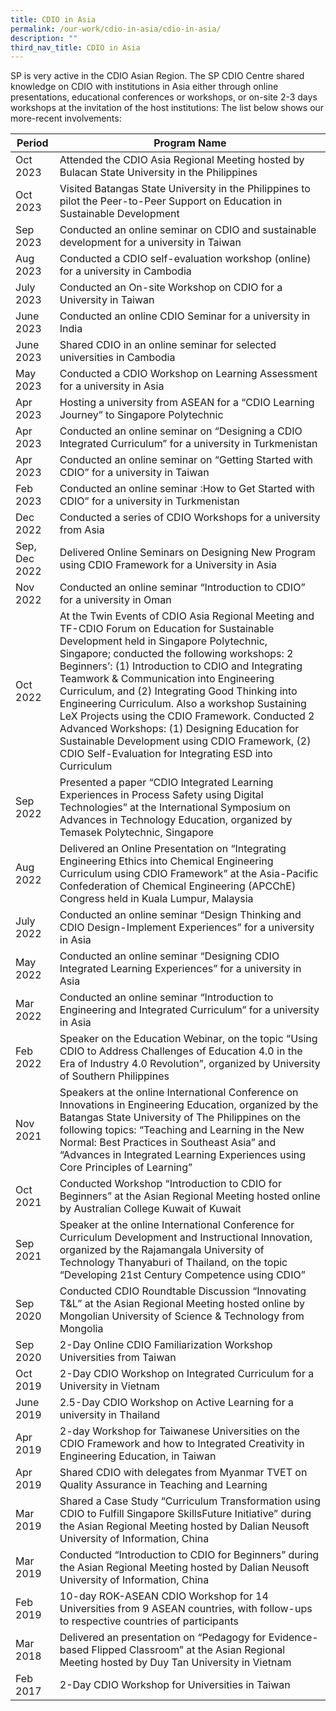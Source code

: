 ```yaml
---
title: CDIO in Asia
permalink: /our-work/cdio-in-asia/cdio-in-asia/
description: ""
third_nav_title: CDIO in Asia
---
```

SP is very active in the CDIO Asian Region. The SP CDIO Centre shared knowledge on CDIO with institutions in Asia either through online presentations, educational conferences or workshops, or on-site 2-3 days workshops at the invitation of the host institutions: The list below shows our more-recent involvements:



| Period | Program Name |
| -------- | -------- |
| Oct 2023 | Attended the CDIO Asia Regional Meeting hosted by Bulacan State University in the Philippines |
| Oct 2023 | Visited Batangas State University in the Philippines to pilot the Peer-to-Peer Support on Education in Sustainable Development |
| Sep 2023 | Conducted an online seminar on CDIO and sustainable development for a university in Taiwan |
| Aug 2023 | Conducted a CDIO self-evaluation workshop (online) for a university in Cambodia |
| July 2023 | Conducted an On-site Workshop on CDIO for a University in Taiwan |
| June 2023 | Conducted an online CDIO Seminar for a university in India |
| June 2023 | Shared CDIO in an online seminar for selected universities in Cambodia |
| May 2023 | Conducted a CDIO Workshop on Learning Assessment for a university in Asia |
| Apr 2023 | Hosting a university from ASEAN for a “CDIO Learning Journey” to Singapore Polytechnic |
| Apr 2023 | Conducted an online seminar on “Designing a CDIO Integrated Curriculum” for a university in Turkmenistan |
| Apr 2023 | Conducted an online seminar on “Getting Started with CDIO” for a university in Taiwan |
| Feb 2023 | Conducted an online seminar :How to Get Started with CDIO” for a university in Turkmenistan |
| Dec 2022 | Conducted a series of CDIO Workshops for a university from Asia |
| Sep, Dec 2022 | Delivered Online Seminars on Designing New Program using CDIO Framework for a University in Asia |
| Nov 2022 | Conducted an online seminar “Introduction to CDIO” for a university in Oman |
| Oct 2022 | At the Twin Events of CDIO Asia Regional Meeting and TF-CDIO Forum on Education for Sustainable Development held in Singapore Polytechnic, Singapore; conducted the following workshops: 2 Beginners’: (1) Introduction to CDIO and Integrating Teamwork  & Communication into Engineering Curriculum, and (2) Integrating Good Thinking into Engineering Curriculum. Also a workshop Sustaining LeX Projects using the CDIO Framework. Conducted 2 Advanced Workshops: (1) Designing Education for Sustainable Development using CDIO Framework, (2) CDIO Self-Evaluation for Integrating ESD into Curriculum |
| Sep 2022 | Presented a paper “CDIO Integrated Learning Experiences in Process Safety using Digital Technologies” at the International Symposium on Advances in Technology Education, organized by Temasek Polytechnic, Singapore |
| Aug 2022 | Delivered an Online Presentation on “Integrating Engineering Ethics into Chemical Engineering Curriculum using CDIO Framework” at the Asia-Pacific Confederation of Chemical Engineering (APCChE) Congress held in Kuala Lumpur, Malaysia  |
| July 2022 | Conducted an online seminar “Design Thinking and CDIO Design-Implement Experiences” for a university in Asia |
| May 2022 | Conducted an online seminar “Designing CDIO Integrated Learning Experiences” for a university in Asia |
| Mar 2022 | Conducted an online seminar “Introduction to Engineering and Integrated Curriculum” for a university in Asia |
| Feb 2022     | Speaker on the Education Webinar, on the topic “Using CDIO to Address Challenges of Education 4.0 in the Era of Industry 4.0 Revolution”, organized by University of Southern Philippines     |
| Nov 2021     | Speakers at the online International Conference on Innovations in Engineering Education, organized by the Batangas State University of The Philippines on the following topics: “Teaching and Learning in the New Normal: Best Practices in Southeast Asia” and “Advances in Integrated Learning Experiences using Core Principles of Learning”    |
| Oct 2021     | Conducted Workshop “Introduction to CDIO for Beginners” at the Asian Regional Meeting hosted online by Australian College Kuwait of Kuwait   |
| Sep 2021     | Speaker at the online International Conference for Curriculum Development and Instructional Innovation, organized by the Rajamangala University of Technology Thanyaburi of Thailand, on the topic “Developing 21st Century Competence using CDIO”   |
| Sep 2020     | Conducted CDIO Roundtable Discussion “Innovating T&L” at the Asian Regional Meeting hosted online by Mongolian University of Science & Technology from Mongolia   |
| Sep 2020     | 2-Day Online CDIO Familiarization Workshop Universities from Taiwan   |
| Oct 2019     | 2-Day CDIO Workshop on Integrated Curriculum for a University in Vietnam   |
| June 2019     | 2.5-Day CDIO Workshop on Active Learning for a university in Thailand   |
| Apr 2019     | 2-day Workshop for Taiwanese Universities on the CDIO Framework and how to Integrated Creativity in Engineering Education, in Taiwan   |
| Apr 2019     | Shared CDIO with delegates from Myanmar TVET on Quality Assurance in Teaching and Learning   |
| Mar 2019     | Shared a Case Study “Curriculum Transformation using CDIO to Fulfill Singapore SkillsFuture Initiative” during the Asian Regional Meeting hosted by Dalian Neusoft University of Information, China    |
| Mar 2019     | Conducted “Introduction to CDIO for Beginners” during the Asian Regional Meeting hosted by Dalian Neusoft University of Information, China   |
| Feb 2019     | 10-day ROK-ASEAN CDIO Workshop for 14 Universities from 9 ASEAN countries, with follow-ups to respective countries of participants   |
| Mar 2018     | Delivered an presentation on “Pedagogy for Evidence-based Flipped Classroom” at the Asian Regional Meeting hosted by Duy Tan University in Vietnam   |
| Feb 2017     | 2-Day CDIO Workshop for Universities in Taiwan   |